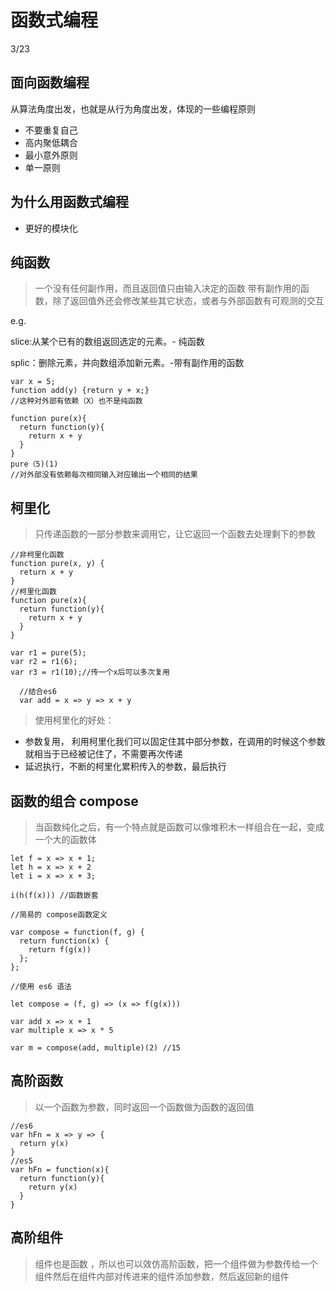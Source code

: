 # 函数式编程

3/23

## 面向函数编程
从算法角度出发，也就是从行为角度出发，体现的一些编程原则
- 不要重复自己
- 高内聚低耦合
- 最小意外原则
- 单一原则

## 为什么用函数式编程
- 更好的模块化

## 纯函数
> 一个没有任何副作用，而且返回值只由输入决定的函数
> 带有副作用的函数，除了返回值外还会修改某些其它状态，或者与外部函数有可观测的交互

e.g.

slice:从某个已有的数组返回选定的元素。- 纯函数

splic：删除元素，并向数组添加新元素。-带有副作用的函数

```
var x = 5;
function add(y) {return y + x;}
//这种对外部有依赖（X）也不是纯函数

```

```
function pure(x){
  return function(y){
    return x + y
  }
}
pure（5)(1)
//对外部没有依赖每次相同输入对应输出一个相同的结果
```
## 柯里化
> 只传递函数的一部分参数来调用它，让它返回一个函数去处理剩下的参数

```
//非柯里化函数
function pure(x, y) {
  return x + y
}
//柯里化函数
function pure(x){
  return function(y){
    return x + y
  }
}

var r1 = pure(5);
var r2 = r1(6);
var r3 = r1(10);//传一个x后可以多次复用
```
```
  //结合es6
  var add = x => y => x + y

```
> 使用柯里化的好处：

- 参数复用， 利用柯里化我们可以固定住其中部分参数，在调用的时候这个参数就相当于已经被记住了，不需要再次传递
- 延迟执行，不断的柯里化累积传入的参数，最后执行

## 函数的组合 compose

> 当函数纯化之后，有一个特点就是函数可以像堆积木一样组合在一起，变成一个大的函数体
```
let f = x => x + 1;
let h = x => x + 2
let i = x => x + 3;

i(h(f(x))) //函数嵌套
```

```
//简易的 compose函数定义

var compose = function(f, g) {
  return function(x) {
    return f(g(x))
  };
};

//使用 es6 语法

let compose = (f, g) => (x => f(g(x)))

var add x => x + 1
var multiple x => x * 5

var m = compose(add, multiple)(2) //15

```
## 高阶函数

> 以一个函数为参数，同时返回一个函数做为函数的返回值
```
//es6
var hFn = x => y => {
  return y(x)
}
//es5
var hFn = function(x){
  return function(y){
    return y(x)
  }
}
```
## 高阶组件
> 组件也是函数 ，所以也可以效仿高阶函数，把一个组件做为参数传给一个组件然后在组件内部对传进来的组件添加参数，然后返回新的组件
